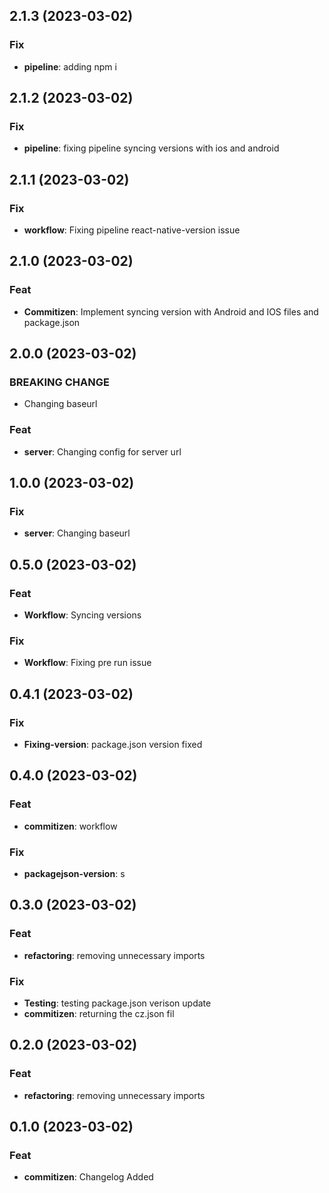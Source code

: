 ## 2.1.3 (2023-03-02)

### Fix

- **pipeline**: adding npm i

## 2.1.2 (2023-03-02)

### Fix

- **pipeline**: fixing pipeline syncing versions with ios and android

## 2.1.1 (2023-03-02)

### Fix

- **workflow**: Fixing pipeline react-native-version issue

## 2.1.0 (2023-03-02)

### Feat

- **Commitizen**: Implement syncing version with Android and IOS files and package.json

## 2.0.0 (2023-03-02)

### BREAKING CHANGE

- Changing baseurl

### Feat

- **server**: Changing config for server url

## 1.0.0 (2023-03-02)

### Fix

- **server**: Changing baseurl

## 0.5.0 (2023-03-02)

### Feat

- **Workflow**: Syncing versions

### Fix

- **Workflow**: Fixing pre run issue

## 0.4.1 (2023-03-02)

### Fix

- **Fixing-version**: package.json version fixed

## 0.4.0 (2023-03-02)

### Feat

- **commitizen**: workflow

### Fix

- **packagejson-version**: s

## 0.3.0 (2023-03-02)

### Feat

- **refactoring**: removing unnecessary imports

### Fix

- **Testing**: testing package.json verison update
- **commitizen**: returning the cz.json fil

## 0.2.0 (2023-03-02)

### Feat

- **refactoring**: removing unnecessary imports

## 0.1.0 (2023-03-02)

### Feat

- **commitizen**: Changelog Added
